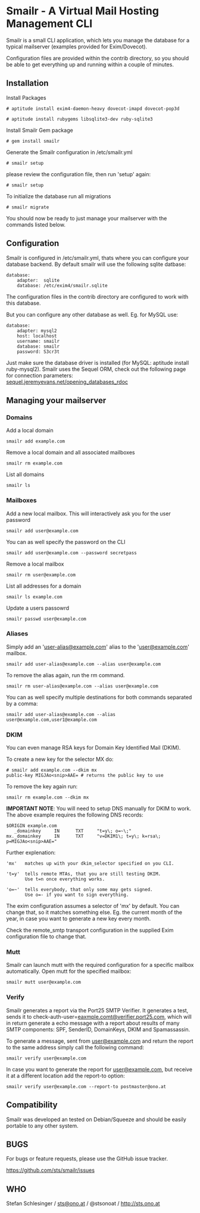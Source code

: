 # Smailr - A Virtual Mail Hosting Management CLI

Smailr is a small CLI application, which lets you manage the database for a
typical mailserver (examples provided for Exim/Dovecot).

Configuration files are provided within the contrib directory, so you should be
able to get everything up and running within a couple of minutes.

## Installation

Install Packages

    # aptitude install exim4-daemon-heavy dovecot-imapd dovecot-pop3d

    # aptitude install rubygems libsqlite3-dev ruby-sqlite3

Install Smailr Gem package

    # gem install smailr

Generate the Smailr configuration in /etc/smailr.yml

    # smailr setup

please review the configuration file, then run 'setup' again:

    # smailr setup

To initialize the database run all migrations

    # smailr migrate

You should now be ready to just manage your mailserver with the commands listed
below.

## Configuration

Smailr is configured in /etc/smailr.yml, thats where you can configure your
database backend. By default smailr will use the following sqlite datbase:

    database:
        adapter:  sqlite
        database: /etc/exim4/smailr.sqlite

The configuration files in the contrib directory are configured to work with
this database.

But you can configure any other database as well. Eg. for MySQL use:

    database:
        adapter: mysql2
        host: localhost
        username: smailr
        database: smailr
        password: S3cr3t

Just make sure the database driver is installed (for MySQL: aptitude install
ruby-mysql2). Smailr uses the Sequel ORM, check out the following page for
connection parameters: [sequel.jeremyevans.net/opening_databases_rdoc](http://sequel.jeremyevans.net/rdoc/files/doc/opening_databases_rdoc.html)

## Managing your mailserver

### Domains

Add a local domain

    smailr add example.com

Remove a local domain and all associated mailboxes

    smailr rm example.com

List all domains

    smailr ls

### Mailboxes

Add a new local mailbox. This will interactively ask you for the user password

    smailr add user@example.com

You can as well specify the password on the CLI

    smailr add user@example.com --password secretpass

Remove a local mailbox

    smailr rm user@example.com

List all addresses for a domain

    smailr ls example.com

Update a users passowrd

    smailr passwd user@example.com

### Aliases

Simply add an 'user-alias@example.com' alias to the 'user@example.com' mailbox.

    smailr add user-alias@example.com --alias user@example.com

To remove the alias again, run the rm command.

    smailr rm user-alias@example.com --alias user@example.com

You can as well specify multiple destinations for both commands separated by a comma:

    smailr add user-alias@example.com --alias user@example.com,user1@example.com

### DKIM

You can even manage RSA keys for Domain Key Identified Mail (DKIM).

To create a new key for the selector MX do:

    # smailr add example.com --dkim mx
    public-key MIGJAo<snip>AAE= # returns the public key to use

To remove the key again run:

    smailr rm example.com --dkim mx

**IMPORTANT NOTE**: You will need to setup DNS manually for DKIM to work. The
above example requires the following DNS records:

    $ORIGIN example.com
       _domainkey     IN      TXT     "t=y\; o=~\;"
    mx._domainkey     IN      TXT     "v=DKIM1\; t=y\; k=rsa\; p=MIGJAo<snip>AAE="

Further explenation:

    'mx'   matches up with your dkim_selector specified on you CLI.

    't=y'  tells remote MTAs, that you are still testing DKIM.
           Use t=n once everything works.

    'o=~'  tells everybody, that only some may gets signed.
           Use o=- if you want to sign everything.

The exim configuration assumes a selector of 'mx' by default. You can change that, so
it matches something else. Eg. the current month of the year, in case you want
to generate a new key every month.

Check the remote\_smtp transport configuration in the supplied Exim configuration file
to change that.

### Mutt

Smailr can launch mutt with the required configuration for a specific mailbox
automatically. Open mutt for the specified mailbox:

    smailr mutt user@example.com

### Verify

Smailr generates a report via the Port25 SMTP Verifier. It generates a test,
sends it to check-auth-user=eaxmple.comt@verifier.port25.com, which will in
return generate a echo message with a report about results of many SMTP
components: SPF, SenderID, DomainKeys, DKIM and Spamassassin.

To generate a message, sent from user@example.com and return the report to the
same address simply call the following command:

    smailr verify user@example.com

In case you want to generate the report for user@example.com, but receive it at
a different location add the report-to option:

    smailr verify user@example.com --report-to postmaster@ono.at

## Compatibility

Smailr was developed an tested on Debian/Squeeze and should be easily portable
to any other system.

## BUGS

For bugs or feature requests, please use the GitHub issue tracker.

https://github.com/sts/smailr/issues


## WHO

Stefan Schlesinger / sts@ono.at / @stsonoat / http://sts.ono.at

